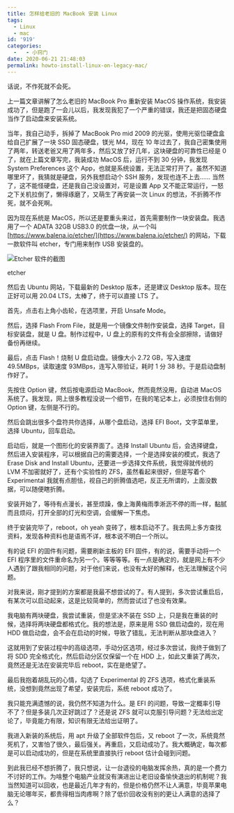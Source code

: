 ```yaml
---
title: 怎样给老旧的 MacBook 安装 Linux
tags:
  - Linux
  - mac
id: '919'
categories:
  -   - 小窍门
date: 2020-06-21 21:48:03
permalink: howto-install-linux-on-legacy-mac/
---
```


话说，不作死就不会死。

上一篇文章讲解了怎么老旧的 MacBook Pro 重新安装 MacOS 操作系统，我安装成功了，但是跑了一会儿以后，我发现我犯了一个严重的错误，我还是把固态硬盘当作了启动盘来安装系统。

当年，我自己动手，拆掉了 MacBook Pro mid 2009 的光驱，使用光驱位硬盘盒给自己扩展了一块 SSD 固态硬盘，镁光 M4，现在 10 年过去了，我自己密集使用了两年，转送老爸又用了两年多，然后又放了好几年，这块硬盘的可靠性已经是 0 了，就在上篇文章写完，我装成功 MacOS 后，运行不到 30 分钟，我发现 System Preferences 这个 App，也就是系统设置，无法正常打开了。虽然不知道哪里坏了，我猜就是硬盘，另外我想启动个 SSH 服务，发现也连不上去…… 当然了，这不能怪硬盘，还是我自己没设置对，可是设置 App 又不能正常运行，一怒之下关机拉倒了，懒得琢磨了，又萌生了再安装一次 Linux 的想法，不折腾不作死，就不会死啊。
<!-- more -->
因为现在系统是 MacOS，所以还是要重头来过，首先需要制作一块安装盘。我选用了一个 ADATA 32GB USB3.0 的优盘一块，从一个叫 [https://www.balena.io/etcher/](https://www.balena.io/etcher/) 的网站，下载一款软件叫 etcher，专门用来制作 USB 安装盘的。

![Etcher 软件的截图](../images/2020/06/etcher2x-1024x614.png)

etcher

然后去 Ubuntu 网站，下载最新的 Desktop 版本，还是建议 Desktop 版本。现在正好可以用 20.04 LTS，太棒了，终于可以直接 LTS 了。

首先，点击右上角小齿轮，在选项里，开启 Unsafe Mode。

然后，选择 Flash From File，就是用一个镜像文件制作安装盘，选择 Target，目标安装盘，就是 U 盘。制作过程中，U 盘上的原有的文件有会全部擦除，请做好备份再继续。

最后，点击 Flash！烧制 U 盘启动盘。镜像大小 2.72 GB，写入速度 49.5MBps，读取速度 93MBps，连写入带验证，耗时 1 分 38 秒。于是启动盘制作好了。

先按住 Option 键，然后按电源启动 MacBook，然而竟然没用，自动进 MacOS 系统了。我发现，网上很多教程没说一个细节，在我的笔记本上，必须按住右侧的 Option 键，左侧是不行的。

然后会跳出很多个盘符共你选择，从哪个盘启动，选择 EFI Boot，文字菜单里，选择 Ubuntu，回车启动。

启动后，就是一个图形化的安装界面了。选择 Install Ubuntu 后，会选择键盘，然后进入安装程序，可以根据自己的需要选择，一个是选择安装的模式，我选了 Erase Disk and Install Ubuntu，还要进一步选择文件系统，我觉得就传统的 LVM 不加密就好了，还有个实验性的 ZFS，虽然看起来很好，但是写着个 Experimental 我就有点胆怯，视自己的折腾值选吧，反正无所谓的，上面没数据，可以随便瞎折腾。

安装开始了，等待有点漫长，甚至烦躁，像上海黄梅雨季淅沥不停的雨一样，黏腻而且烦闷，打开全部的灯光和空调，会缓解一下焦虑。

终于安装完毕了，reboot，oh yeah 变砖了，根本启动不了。我去网上多方查找资料，发现各种资料也是语焉不详，根本说不明白一个所以。

有的说 EFI 的固件有问题，需要刷新主板的 EFI 固件，有的说，需要手动将一个 EFI 程序里的文件重命名为另一个。等等等等。有一点是确定的，就是网上有不少人遇到了跟我相同的问题，对于他们来说，也没有太好的解释，也无法理解这个问题。

对我来说，刚才提到的方案都是我最不想尝试的了。有人提到，多次尝试重启后，有某次可以启动起来，这是比较简单的，然而尝试过了也没有效果。

我电脑有两块硬盘，我尝试重装，但是坚决不装在 SSD 上，只是我在重装的时候，选择将两块硬盘都格式化。我的想法是，原来是用 SSD 做启动盘的，现在用 HDD 做启动盘，会不会在启动的时候，导致了错乱，无法判断从那块盘进入？

这就用到了安装过程中的高级选项，手动分区选项，经过多次尝试，我终于做到了将 SDD 完全格式化，然后启动分区仅保留一个在 HDD 上，如此又重装了两次，竟然还是无法在安装完毕后 reboot，实在是绝望了。

最后我抱着胡乱玩的心情，勾选了 Experimental 的 ZFS 选项，格式化重装系统，没想到竟然出现了希望，安装完后，系统 reboot 成功了。

我只能充满遗憾的说，我仍然不知道为什么。是 EFI 的问题，导致一定概率引导不了？但是多装几次正好跳过了？还是说 ZFS 就可以克服引导问题？无法给出定论了，毕竟能力有限，知识有限无法给出证明了。

我进入新装的系统后，用 apt 升级了全部软件包后，又 reboot 了一次，系统竟然死机了，又害怕了很久，最后强关。再重启，又启动成功了。我大概确定，每次都是可以启动成功的，但是在系统里直接执行 reboot 估计会碰到问题。

到此我已经不想折腾了，我只想说，让一台退役的电脑发挥余热，真的是一个费力不讨好的工作。为啥整个电脑产业就没有演进出让老旧设备愉快退出的机制呢？我当然知道可以回收，也是最近几年才有的，但是价格仍然不让人满意，毕竟苹果电脑无论哪年买，都贵得相当肉疼啊？除了低价回收没有别的更让人满意的选择了么？